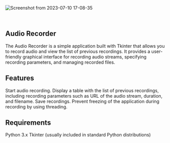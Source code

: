 
![Screenshot from 2023-07-10 17-08-35](https://github.com/Sami-C4C/audio_recorder/assets/101250244/b63d9d23-df68-4b81-812d-e37ea32ab63d)

<br/>


## Audio Recorder
The Audio Recorder is a simple application built with Tkinter that allows you to record audio and view the list of previous recordings. It provides a user-friendly graphical interface for recording audio streams, specifying recording parameters, and managing recorded files.

## Features
Start audio recording.
Display a table with the list of previous recordings, including recording parameters such as URL of the audio stream, duration, and filename.
Save recordings.
Prevent freezing of the application during recording by using threading.
## Requirements
Python 3.x
Tkinter (usually included in standard Python distributions)
